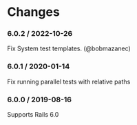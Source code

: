 # Changes

### 6.0.2 / 2022-10-26

Fix System test templates. (@bobmazanec)

### 6.0.1 / 2020-01-14

Fix running parallel tests with relative paths

### 6.0.0 / 2019-08-16

Supports Rails 6.0
